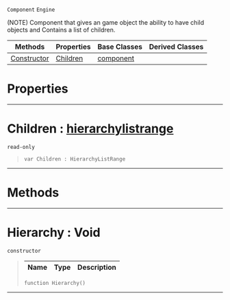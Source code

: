  `Component` `Engine`



(NOTE) Component that gives an game object the ability to have child objects and Contains a list of children.

|Methods|Properties|Base Classes|Derived Classes|
|---|---|---|---|
|[ Constructor](https://github.com/zeroengineteam/ZeroDocs/code_reference/class_reference/hierarchy.markdown#hierarchy-void)|[ Children](https://github.com/zeroengineteam/ZeroDocs/code_reference/class_reference/hierarchy.markdown#children-zero-engine-doc)|[component](https://github.com/zeroengineteam/ZeroDocs/code_reference/class_reference/component.markdown)| |


 #  Properties


---  
 #  Children : [hierarchylistrange](https://github.com/zeroengineteam/ZeroDocs/code_reference/class_reference/hierarchylistrange.markdown)

 `read-only`

> 
> ``` lang=cpp, name=Zilch
> var Children : HierarchyListRange


---  
 #  Methods


---  
 #  Hierarchy : Void

 `constructor`

> 
> |Name|Type|Description|
> |---|---|---|
> ``` lang=cpp, name=Zilch
> function Hierarchy()
> ``` 


---  
 

 